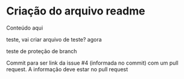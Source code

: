 # Criação do arquivo readme
Conteúdo aqui

teste, vai criar arquivo de teste? agora

teste de proteção de branch

Commit para ser link da issue #4 (informada no commit) com um pull request. A informação deve estar no pull request